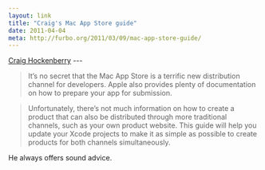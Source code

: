 ```yaml
---
layout: link
title: "Craig's Mac App Store guide"
date: 2011-04-04
meta: http://furbo.org/2011/03/09/mac-app-store-guide/
---
```


[Craig Hockenberry](http://furbo.org/2011/03/09/mac-app-store-guide/) ---

>It’s no secret that the Mac App Store is a terrific new distribution channel for developers. Apple also provides plenty of documentation on how to prepare your app for submission.

>Unfortunately, there’s not much information on how to create a product that can also be distributed through more traditional channels, such as your own product website. This guide will help you update your Xcode projects to make it as simple as possible to create products for both channels simultaneously.

He always offers sound advice.